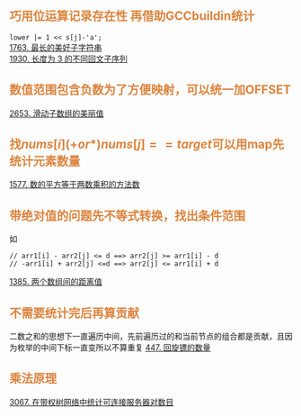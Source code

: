 ## <font  color='dc843f'>巧用位运算记录存在性 再借助GCCbuildin统计</font>
`lower |= 1 << s[j]-'a';`  
[1763. 最长的美好子字符串](https://leetcode.cn/problems/longest-nice-substring/)  
[1930. 长度为 3 的不同回文子序列](https://leetcode.cn/problems/unique-length-3-palindromic-subsequences)

## <font  color='dc843f'>数值范围包含负数为了方便映射，可以统一加OFFSET</font>
[2653. 滑动子数组的美丽值](https://leetcode.cn/problems/sliding-subarray-beauty)

## <font  color='dc843f'>找$nums[i] (+or*) nums[j] == target$可以用map先统计元素数量</font>
[1577. 数的平方等于两数乘积的方法数](https://leetcode.cn/problems/number-of-ways-where-square-of-number-is-equal-to-product-of-two-numbers) 

## <font  color='dc843f'>带绝对值的问题先不等式转换，找出条件范围</font>
如
```
// arr1[i] - arr2[j] <= d ==> arr2[j] >= arr1[i] - d
// -arr1[i] + arr2[j] <=d ==> arr2[j] <= arr1[i] + d
```
[1385. 两个数组间的距离值](https://leetcode.cn/problems/find-the-distance-value-between-two-arrays)  


## <font  color='dc843f'>不需要统计完后再算贡献</font>
二数之和的思想下一直遍历中间，先前遍历过的和当前节点的组合都是贡献，且因为枚举的中间下标一直变所以不算重复
[447. 回旋镖的数量](https://leetcode.cn/problems/number-of-boomerangs)

## <font  color='dc843f'>乘法原理</font>
[3067. 在带权树网络中统计可连接服务器对数目](https://leetcode.cn/problems/count-pairs-of-connectable-servers-in-a-weighted-tree-network)